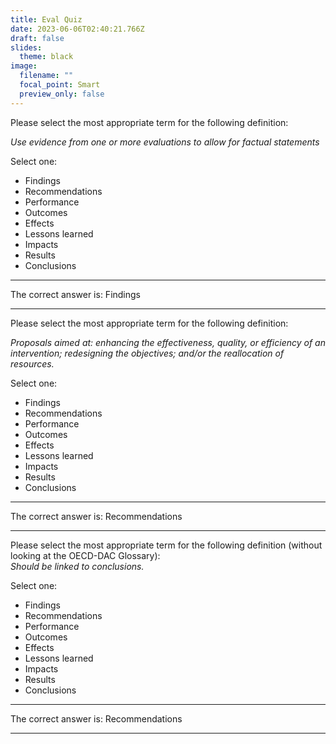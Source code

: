 ```yaml
---
title: Eval Quiz
date: 2023-06-06T02:40:21.766Z
draft: false
slides:
  theme: black
image:
  filename: ""
  focal_point: Smart
  preview_only: false
---
```

<!--StartFragment-->

Please select the most appropriate term for the following definition:

*Use evidence from one or more evaluations to allow for factual statements*

Select one:

* Findings
* Recommendations
* Performance
* Outcomes
* Effects
* Lessons learned
* Impacts
* Results 
* Conclusions

- - -

The correct answer is: Findings

- - -

Please select the most appropriate term for the following definition:

*Proposals aimed at: enhancing the effectiveness, quality, or efficiency of an intervention; redesigning the objectives; and/or the reallocation of resources.*

Select one:

* Findings
* Recommendations
* Performance
* Outcomes
* Effects
* Lessons learned
* Impacts
* Results 
* Conclusions

- - -

The correct answer is: Recommendations

- - -

<!--StartFragment-->

Please select the most appropriate term for the following definition (without looking at the OECD-DAC Glossary):\
*Should be linked to conclusions.*

Select one:

* Findings
* Recommendations
* Performance
* Outcomes
* Effects
* Lessons learned
* Impacts
* Results 
* Conclusions

- - -

The correct answer is: Recommendations

- - -

<!--EndFragment-->